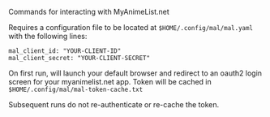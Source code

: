 Commands for interacting with MyAnimeList.net

Requires a configuration file to be located at `$HOME/.config/mal/mal.yaml` with the following lines:


    mal_client_id: "YOUR-CLIENT-ID"
    mal_client_secret: "YOUR-CLIENT-SECRET"

On first run, will launch your default browser and redirect to an oauth2 login screen for your myanimelist.net app. Token will be cached in `$HOME/.config/mal/mal-token-cache.txt`

Subsequent runs do not re-authenticate or re-cache the token.
